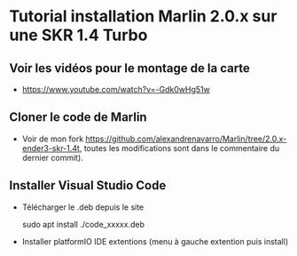 # Tutorial installation Marlin 2.0.x sur une SKR 1.4 Turbo

## Voir les vidéos pour le montage de la carte
* https://www.youtube.com/watch?v=-Gdk0wHg51w

## Cloner le code de Marlin
* Voir de mon fork https://github.com/alexandrenavarro/Marlin/tree/2.0.x-ender3-skr-1.4t, toutes les modifications sont dans le commentaire du dernier commit).

## Installer Visual Studio Code
* Télécharger le .deb depuis le site

    sudo apt install ./code_xxxxx.deb
    
* Installer platformIO IDE extentions (menu à gauche extention puis install)
